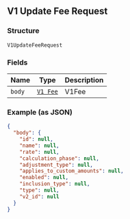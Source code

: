 ## V1 Update Fee Request

### Structure

`V1UpdateFeeRequest`

### Fields

| Name | Type | Description |
|  --- | --- | --- |
| `body` | [`V1 Fee`]($m/V1Fee) | V1Fee |

### Example (as JSON)

```json
{
  "body": {
    "id": null,
    "name": null,
    "rate": null,
    "calculation_phase": null,
    "adjustment_type": null,
    "applies_to_custom_amounts": null,
    "enabled": null,
    "inclusion_type": null,
    "type": null,
    "v2_id": null
  }
}
```

